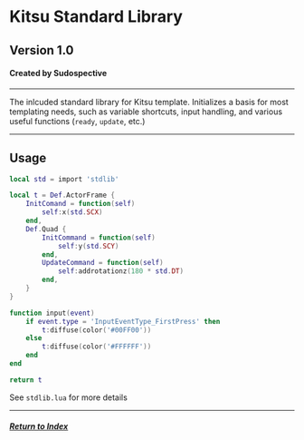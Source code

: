 # Kitsu Standard Library
## Version 1.0
#### Created by Sudospective

---
The inlcuded standard library for Kitsu template. Initializes a basis for most templating needs, such as variable shortcuts, input handling, and various useful functions (`ready`, `update`, etc.)

---
## Usage
```lua
local std = import 'stdlib'

local t = Def.ActorFrame {
	InitComand = function(self)
		self:x(std.SCX)
	end,
	Def.Quad {
		InitCommand = function(self)
			self:y(std.SCY)
		end,
		UpdateCommand = function(self)
			self:addrotationz(180 * std.DT)
		end,
	}
}

function input(event)
	if event.type = 'InputEventType_FirstPress' then
		t:diffuse(color('#00FF00'))
	else
		t:diffuse(color('#FFFFFF'))
	end
end

return t
```

See `stdlib.lua` for more details

---
##### [Return to Index](../)
